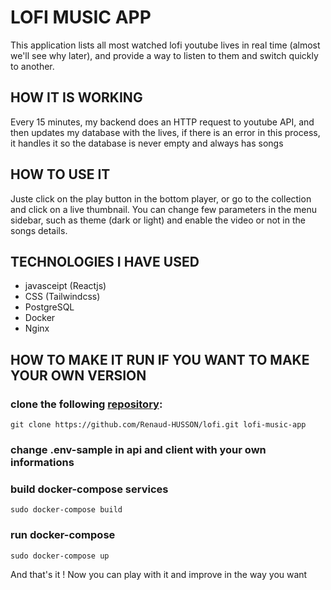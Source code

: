 # LOFI MUSIC APP
This application lists all most watched lofi youtube lives in real time (almost we'll see why later), and provide a way to listen to them and switch quickly to another.

## HOW  IT IS WORKING
Every 15 minutes, my backend does an HTTP request to youtube API, and then updates my database with the lives, if there is an error in this process, it handles it so the database is never empty and always has songs

## HOW TO USE IT
Juste click on the play button in the bottom player, or go to the collection and click on a live thumbnail.
You can change few parameters in the menu sidebar, such as theme (dark or light) and enable the video or not in the songs details.

## TECHNOLOGIES I HAVE USED

- javasceipt (Reactjs)
- CSS (Tailwindcss)
- PostgreSQL
- Docker
- Nginx

## HOW TO MAKE IT RUN IF YOU WANT TO MAKE YOUR OWN VERSION

### clone the following [repository](https://github.com/Renaud-HUSSON/lofi):
```
git clone https://github.com/Renaud-HUSSON/lofi.git lofi-music-app
```

### change .env-sample in api and client with your own informations

### build docker-compose services
```
sudo docker-compose build
```

### run docker-compose
```
sudo docker-compose up
```

And that's it ! Now you can play with it and improve in the way you want